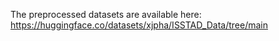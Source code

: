 The preprocessed datasets are available here:
https://huggingface.co/datasets/xjpha/ISSTAD_Data/tree/main